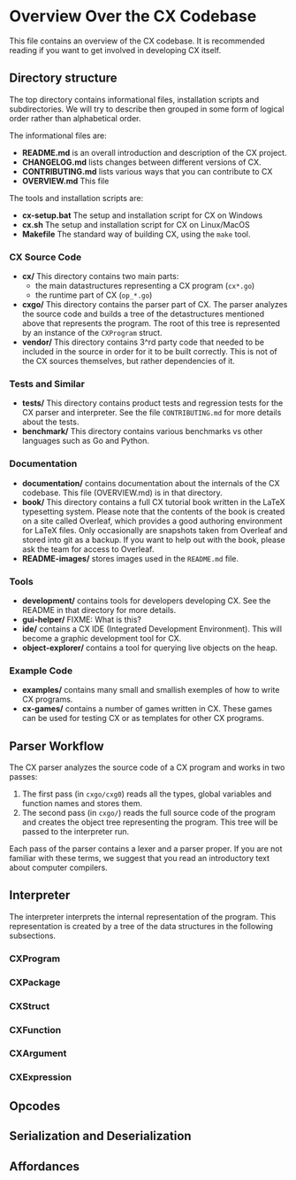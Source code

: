 # Overview Over the CX Codebase

This file contains an overview of the CX codebase.  It is recommended reading
if you want to get involved in developing CX itself.

## Directory structure

The top directory contains informational files, installation scripts and
subdirectories.  We will try to describe then grouped in some form of logical
order rather than alphabetical order.

The informational files are:

* **README.md** is an overall introduction and description of the CX project.
* **CHANGELOG.md** lists changes between different versions of CX.
* **CONTRIBUTING.md** lists various ways that you can contribute to CX
* **OVERVIEW.md** This file

The tools and installation scripts are:

* **cx-setup.bat** The setup and installation script for CX on Windows
* **cx.sh** The setup and installation script for CX on Linux/MacOS
* **Makefile** The standard way of building CX, using the `make` tool.

### CX Source Code

* **cx/** This directory contains two main parts:
  * the main datastructures representing a CX program (`cx*.go`)
  * the runtime part of CX (`op_*.go`)
* **cxgo/** This directory contains the parser part of CX. The parser
analyzes the source code and builds a tree of the detastructures mentioned
above that represents the program.  The root of this tree is represented by an
instance of the `CXProgram` struct.
* **vendor/** This directory contains 3^rd party code that needed to be
included in the source in order for it to be built correctly. This is not of
the CX sources themselves, but rather dependencies of it.

### Tests and Similar

* **tests/** This directory contains product tests and regression tests for
the CX parser and interpreter.  See the file `CONTRIBUTING.md` for more
details about the tests.
* **benchmark/** This directory contains various benchmarks vs other languages
such as Go and Python.

### Documentation

* **documentation/** contains documentation about the internals
                     of the CX codebase. This file (OVERVIEW.md) is in that
                     directory.
* **book/** This directory contains a full CX tutorial book written in the
            LaTeX typesetting system.  Please note that the contents of the
            book is created on a site called Overleaf, which provides a good
            authoring environment for LaTeX files.  Only occasionally are
            snapshots taken from Overleaf and stored into git as a backup.
            If you want to help out with the book, please ask the team for
            access to Overleaf.
* **README-images/** stores images used in the `README.md` file.

### Tools

* **development/** contains tools for developers developing CX. See the README
                   in that directory for more details.
* **gui-helper/**  FIXME: What is this?
* **ide/**         contains a CX IDE (Integrated Development
                   Environment). This will become a graphic development tool
                   for CX.
* **object-explorer/** contains a tool for querying live objects on the heap.

### Example Code

* **examples/** contains many small and smallish exemples of how to write CX
programs.
* **cx-games/** contains a number of games written in CX. These games can be
used for testing CX or as templates for other CX programs.

## Parser Workflow

The CX parser analyzes the source code of a CX program and
 works in two passes:

1. The first pass (in `cxgo/cxg0`) reads all the types, global variables and
function names and stores them.
2. The second pass (in `cxgo/`) reads the full source code of the program and
creates the object tree representing the program. This tree will be passed to
the interpreter run.

Each pass of the parser contains a lexer and a parser proper.  If you are not
familiar with these terms, we suggest that you read an introductory text about
computer compilers.



## Interpreter

The interpreter interprets the internal representation of the program. This
representation is created by a tree of the data structures in the following
subsections.

### CXProgram

### CXPackage

### CXStruct

### CXFunction

### CXArgument

### CXExpression

## Opcodes

## Serialization and Deserialization

## Affordances


